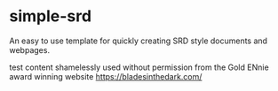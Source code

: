 # simple-srd
An easy to use template for quickly creating SRD style documents and webpages.

test content shamelessly used without permission from the Gold ENnie award winning website https://bladesinthedark.com/
